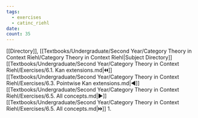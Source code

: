 ```yaml
---
tags:
  - exercises
  - catinc_riehl
date: 
count: 35
---
```

[[Directory]], [[Textbooks/Undergraduate/Second Year/Category Theory in Context Riehl/Category Theory in Context Riehl|Subject Directory]]
[[Textbooks/Undergraduate/Second Year/Category Theory in Context Riehl/Exercises/6.1. Kan extensions.md|🞀🞀]] [[Textbooks/Undergraduate/Second Year/Category Theory in Context Riehl/Exercises/6.3. Pointwise Kan extensions.md|◀]] [[Textbooks/Undergraduate/Second Year/Category Theory in Context Riehl/Exercises/6.5. All concepts.md|▶]] [[Textbooks/Undergraduate/Second Year/Category Theory in Context Riehl/Exercises/6.5. All concepts.md|🞂🞂]]
1. 